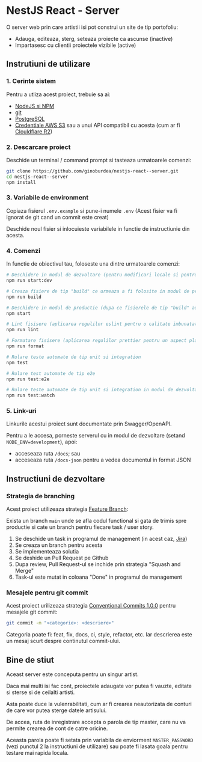 # NestJS React - Server

O server web prin care artistii isi pot construi un site de tip portofoliu:

- Adauga, editeaza, sterg, seteaza proiecte ca ascunse (inactive)
- Impartasesc cu clientii proiectele vizibile (active)

## Instrutiuni de utilizare

### 1. Cerinte sistem

Pentru a utliza acest proiect, trebuie sa ai:

- [NodeJS si NPM](https://nodejs.org/en/download/package-manager)
- [git](https://git-scm.com/downloads)
- [PostgreSQL](https://www.postgresql.org/download/)
- [Credentiale AWS S3](https://aws.amazon.com/s3/) sau a unui API compatibil cu acesta (cum ar fi [Clouldflare R2](https://www.cloudflare.com/developer-platform/r2/))

### 2. Descarcare proiect

Deschide un terminal / command prompt si tasteaza urmatoarele comenzi:

```sh
git clone https://github.com/ginoburdea/nestjs-react--server.git
cd nestjs-react--server
npm install
```

### 3. Variabile de environment

Copiaza fisierul `.env.example` si pune-i numele `.env` (Acest fisier va fi ignorat de git cand un commit este creat)

Deschide noul fisier si inlocuieste variabilele in functie de instructiunie din acesta.

### 4. Comenzi

In functie de obiectivul tau, foloseste una dintre urmatoarele comenzi:

```sh
# Deschidere in modul de dezvoltare (pentru modificari locale si pentru a vedea schimbarile in timp real)
npm run start:dev

# Creaza fisiere de tip "build" ce urmeaza a fi folosite in modul de productie
npm run build

# Deschidere in modul de productie (dupa ce fisierele de tip "build" au fost generate cu comanda de mai sus)
npm start

# Lint fisisere (aplicarea regulilor eslint pentru o calitate imbunatatia a codului)
npm run lint

# Formatare fisisere (aplicarea regulilor prettier pentru un aspect placut al codului)
npm run format

# Rulare teste automate de tip unit si integration
npm test

# Rulare test automate de tip e2e
npm run test:e2e

# Rulare teste automate de tip unit si integration in modul de dezvoltare (repornite automata la acutalizarea fisierelor)
npm run test:watch
```

### 5. Link-uri

Linkurile acestui proiect sunt documentate prin Swagger/OpenAPI.

Pentru a le accesa, porneste serverul cu in modul de dezvoltare (setand `NODE_ENV=development`), apoi:

- acceseaza ruta `/docs`; sau
- acceseaza ruta `/docs-json` pentru a vedea documentul in format JSON

## Instructiuni de dezvoltare

### Strategia de branching

Acest proiect utilizeaza strategia [Feature Branch](https://www.atlassian.com/git/tutorials/comparing-workflows/feature-branch-workflow):

Exista un branch `main` unde se afla codul functional si gata de trimis spre productie si cate un branch pentru fiecare task / user story.

1. Se deschide un task in programul de management (in acest caz, [Jira](https://www.atlassian.com/software/jira))
1. Se creaza un branch pentru acesta
1. Se implementeaza solutia
1. Se deshide un Pull Request pe Github
1. Dupa review, Pull Request-ul se inchide prin strategia "Squash and Merge"
1. Task-ul este mutat in coloana "Done" in programul de management

### Mesajele pentru git commit

Acest proiect urilizeaza strategia [Conventional Commits 1.0.0](https://www.conventionalcommits.org/en/v1.0.0/) pentru mesajele git commit:

```sh
git commit -m "<categorie>: <descriere>"
```

Categoria poate fi: feat, fix, docs, ci, style, refactor, etc.
Iar descrierea este un mesaj scurt despre continutul commit-ului.

## Bine de stiut

Aceast server este conceputa pentru un singur artist.

Daca mai multi isi fac cont, proiectele adaugate vor putea fi vauzte, editate si sterse si de ceilalti artisti.

Asta poate duce la vulenrabilitati, cum ar fi crearea neautorizata de conturi de care vor putea sterge datele artisului.

De accea, ruta de inregistrare accepta o parola de tip master, care nu va permite crearea de cont de catre oricine.

Aceasta parola poate fi setata prin variabila de enviorment `MASTER_PASSWORD` (vezi punctul 2 la instructiuni de utilizare) sau poate fi lasata goala pentru testare mai rapida locala.
